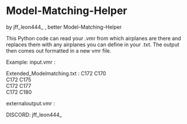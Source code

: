 # Model-Matching-Helper
by jff_leon444_  , better Model-Matching-Helper

This Python code can read your .vmr from which airplanes are there and replaces them with any airplanes you can define in your .txt.
The output then comes out formatted in a new vmr file.

Example:
input.vmr : 
<?xml version="1.0" encoding="utf-8"?>
<ModelMatchRuleSet>
     <ModelMatchRule TypeCode="C172 "ModelName="VATSIM_GA_C172" />
</ModelMatchRuleSet>

Extended_Modelmatching.txt :
C172   C170			
C172   C175			
C172   C177			
C172   C180

externaloutput.vmr :
<?xml version="1.0" encoding="utf-8"?>
<ModelMatchRuleSet>
    <ModelMatchRule TypeCode="C170" ModelName="VATSIM_GA_C172" />
	<ModelMatchRule TypeCode="C175" ModelName="VATSIM_GA_C172" />
	<ModelMatchRule TypeCode="C177" ModelName="VATSIM_GA_C172" />
	<ModelMatchRule TypeCode="C180" ModelName="VATSIM_GA_C172" />
</ModelMatchRuleSet>

DISCORD: jff_leon444_
